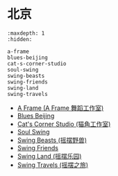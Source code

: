 # 北京

```{toctree}
:maxdepth: 1
:hidden:

a-frame
blues-beijing
cat-s-corner-studio
soul-swing
swing-beasts
swing-friends
swing-land
swing-travels
```

- [A Frame (A Frame 舞蹈工作室)](a-frame.md)
- [Blues Beijing](blues-beijing.md)
- [Cat's Corner Studio (猫角工作室)](cat-s-corner-studio.md)
- [Soul Swing](soul-swing.md)
- [Swing Beasts (摇摆野兽)](swing-beasts.md)
- [Swing Friends](swing-friends.md)
- [Swing Land (摇摆乐园)](swing-land.md)
- [Swing Travels (摇摆之旅)](swing-travels.md)
